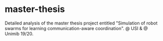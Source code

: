 # master-thesis
Detailed analysis of the master thesis project entitled "Simulation of robot swarms for learning communication-aware coordination". @ USI &amp; @ Unimib 19/20.
